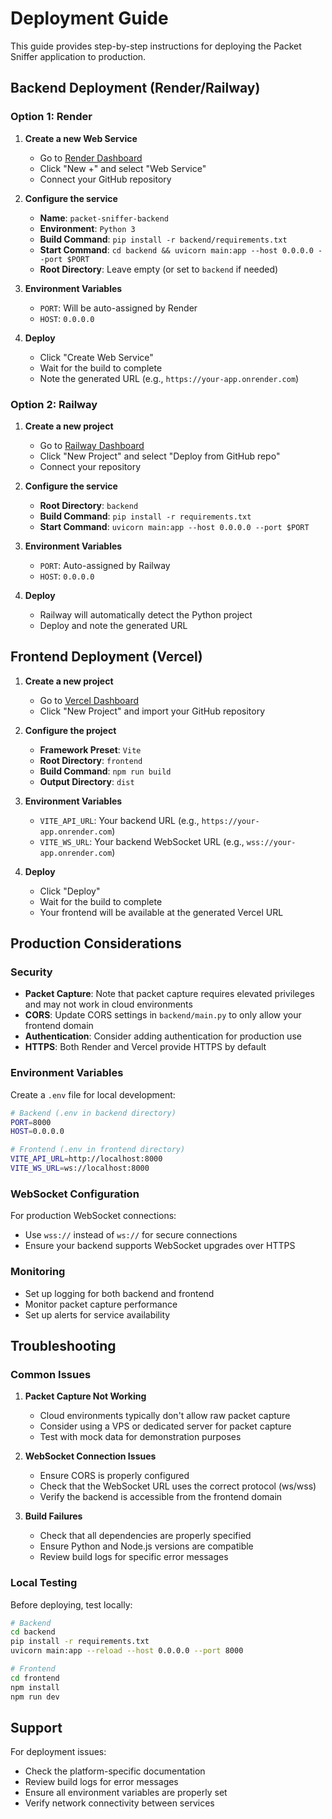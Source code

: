 # Deployment Guide

This guide provides step-by-step instructions for deploying the Packet Sniffer application to production.

## Backend Deployment (Render/Railway)

### Option 1: Render

1. **Create a new Web Service**
   - Go to [Render Dashboard](https://dashboard.render.com/)
   - Click "New +" and select "Web Service"
   - Connect your GitHub repository

2. **Configure the service**
   - **Name**: `packet-sniffer-backend`
   - **Environment**: `Python 3`
   - **Build Command**: `pip install -r backend/requirements.txt`
   - **Start Command**: `cd backend && uvicorn main:app --host 0.0.0.0 --port $PORT`
   - **Root Directory**: Leave empty (or set to `backend` if needed)

3. **Environment Variables**
   - `PORT`: Will be auto-assigned by Render
   - `HOST`: `0.0.0.0`

4. **Deploy**
   - Click "Create Web Service"
   - Wait for the build to complete
   - Note the generated URL (e.g., `https://your-app.onrender.com`)

### Option 2: Railway

1. **Create a new project**
   - Go to [Railway Dashboard](https://railway.app/)
   - Click "New Project" and select "Deploy from GitHub repo"
   - Connect your repository

2. **Configure the service**
   - **Root Directory**: `backend`
   - **Build Command**: `pip install -r requirements.txt`
   - **Start Command**: `uvicorn main:app --host 0.0.0.0 --port $PORT`

3. **Environment Variables**
   - `PORT`: Auto-assigned by Railway
   - `HOST`: `0.0.0.0`

4. **Deploy**
   - Railway will automatically detect the Python project
   - Deploy and note the generated URL

## Frontend Deployment (Vercel)

1. **Create a new project**
   - Go to [Vercel Dashboard](https://vercel.com/)
   - Click "New Project" and import your GitHub repository

2. **Configure the project**
   - **Framework Preset**: `Vite`
   - **Root Directory**: `frontend`
   - **Build Command**: `npm run build`
   - **Output Directory**: `dist`

3. **Environment Variables**
   - `VITE_API_URL`: Your backend URL (e.g., `https://your-app.onrender.com`)
   - `VITE_WS_URL`: Your backend WebSocket URL (e.g., `wss://your-app.onrender.com`)

4. **Deploy**
   - Click "Deploy"
   - Wait for the build to complete
   - Your frontend will be available at the generated Vercel URL

## Production Considerations

### Security
- **Packet Capture**: Note that packet capture requires elevated privileges and may not work in cloud environments
- **CORS**: Update CORS settings in `backend/main.py` to only allow your frontend domain
- **Authentication**: Consider adding authentication for production use
- **HTTPS**: Both Render and Vercel provide HTTPS by default

### Environment Variables
Create a `.env` file for local development:

```bash
# Backend (.env in backend directory)
PORT=8000
HOST=0.0.0.0

# Frontend (.env in frontend directory)
VITE_API_URL=http://localhost:8000
VITE_WS_URL=ws://localhost:8000
```

### WebSocket Configuration
For production WebSocket connections:
- Use `wss://` instead of `ws://` for secure connections
- Ensure your backend supports WebSocket upgrades over HTTPS

### Monitoring
- Set up logging for both backend and frontend
- Monitor packet capture performance
- Set up alerts for service availability

## Troubleshooting

### Common Issues

1. **Packet Capture Not Working**
   - Cloud environments typically don't allow raw packet capture
   - Consider using a VPS or dedicated server for packet capture
   - Test with mock data for demonstration purposes

2. **WebSocket Connection Issues**
   - Ensure CORS is properly configured
   - Check that the WebSocket URL uses the correct protocol (ws/wss)
   - Verify the backend is accessible from the frontend domain

3. **Build Failures**
   - Check that all dependencies are properly specified
   - Ensure Python and Node.js versions are compatible
   - Review build logs for specific error messages

### Local Testing
Before deploying, test locally:

```bash
# Backend
cd backend
pip install -r requirements.txt
uvicorn main:app --reload --host 0.0.0.0 --port 8000

# Frontend
cd frontend
npm install
npm run dev
```

## Support
For deployment issues:
- Check the platform-specific documentation
- Review build logs for error messages
- Ensure all environment variables are properly set
- Verify network connectivity between services
